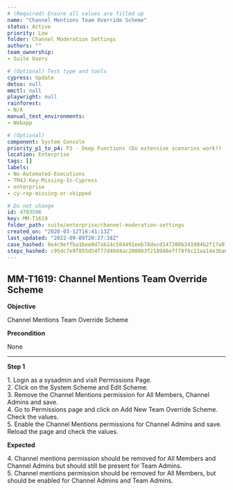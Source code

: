 ```yaml
---
# (Required) Ensure all values are filled up
name: "Channel Mentions Team Override Scheme"
status: Active
priority: Low
folder: Channel Moderation Settings
authors: ""
team_ownership: 
- Suite Users

# (Optional) Test type and tools
cypress: Update
detox: null
mmctl: null
playwright: null
rainforest: 
- N/A
manual_test_environments: 
- Webapp

# (Optional)
component: System Console
priority_p1_to_p4: P3 - Deep Functions (Do extensive scenarios work?)
location: Enterprise
tags: []
labels: 
- No-Automated-Executions
- TM4J-Key-Missing-In-Cypress
- enterprise
- cy-rep-missing-or-skipped

# Do not change
id: 4783596
key: MM-T1619
folder_path: suite/enterprise/channel-moderation-settings
created_on: "2020-03-12T16:41:13Z"
last_updated: "2022-09-09T20:27:38Z"
case_hashed: 0e4c9effba1bee0d7ab14c584491eeb78decd147200b341984b2f17a0138ea743eb3d3af1a611746fc954b9a57b6edc9
steps_hashed: c95dc7e9f855d54f77d4694ac200083f218948efff8f6c21aa14e3ba00c11569d8a3fadf7ab33e6d11a23b7641a332df
---
```


## MM-T1619: Channel Mentions Team Override Scheme

**Objective**

Channel Mentions Team Override Scheme

**Precondition**

None

---

**Step 1**

1\. Login as a sysadmin and visit Permissions Page.\
2\. Click on the System Scheme and Edit Scheme.\
3\. Remove the Channel Mentions permission for All Members, Channel Admins and save.\
4\. Go to Permissions page and click on Add New Team Override Scheme. Check the values.\
5\. Enable the Channel Mentions permissions for Channel Admins and save. Reload the page and check the values.

**Expected**

4\. Channel mentions permission should be removed for All Members and Channel Admins but should still be present for Team Admins.\
5\. Channel mentions permission should be removed for All Members, but should be enabled for Channel Admins and Team Admins.
